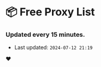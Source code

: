 # :package: Free Proxy List
### Updated every 15 minutes.

- Last updated: `2024-07-12 21:19`

:heart:
